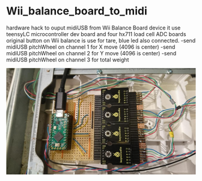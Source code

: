 # Wii_balance_board_to_midi
hardware hack to ouput midiUSB from Wii Balance Board device
it use teensyLC microcontroller dev board and four hx711 load cell ADC boards
original button on Wii balance is use for tare, blue led also connected.
-send midiUSB pitchWheel on channel 1 for X move (4096 is center)
-send midiUSB pitchWheel on channel 2 for Y move (4096 is center)
-send midiUSB pitchWheel on channel 3 for total weight

![balance](balance.jpg)
